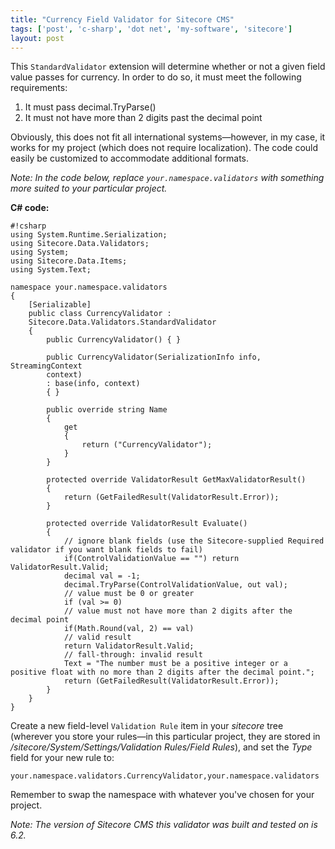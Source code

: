 ```yaml
---
title: "Currency Field Validator for Sitecore CMS"
tags: ['post', 'c-sharp', 'dot net', 'my-software', 'sitecore']
layout: post
---
```


This `StandardValidator` extension will determine whether or not a given
field value passes for currency. In order to do so, it must meet the
following requirements:

1.  It must pass decimal.TryParse()
2.  It must not have more than 2 digits past the decimal point

Obviously, this does not fit all international systems—however, in my
case, it works for my project (which does not require localization). The
code could easily be customized to accommodate additional
formats.<!--more-->

*Note: In the code below, replace `your.namespace.validators` with
something more suited to your particular project.*

**C# code:**

    #!csharp
    using System.Runtime.Serialization;
    using Sitecore.Data.Validators;
    using System;
    using Sitecore.Data.Items;
    using System.Text;

    namespace your.namespace.validators
    {
        [Serializable]
        public class CurrencyValidator :
        Sitecore.Data.Validators.StandardValidator
        {
            public CurrencyValidator() { }

            public CurrencyValidator(SerializationInfo info, StreamingContext
            context)
            : base(info, context)
            { }

            public override string Name
            {
                get
                {
                    return ("CurrencyValidator");
                }
            }

            protected override ValidatorResult GetMaxValidatorResult()
            {
                return (GetFailedResult(ValidatorResult.Error));
            }

            protected override ValidatorResult Evaluate()
            {
                // ignore blank fields (use the Sitecore-supplied Required validator if you want blank fields to fail)
                if(ControlValidationValue == "") return ValidatorResult.Valid;
                decimal val = -1;
                decimal.TryParse(ControlValidationValue, out val);
                // value must be 0 or greater
                if (val >= 0)
                // value must not have more than 2 digits after the decimal point
                if(Math.Round(val, 2) == val)
                // valid result
                return ValidatorResult.Valid;
                // fall-through: invalid result
                Text = "The number must be a positive integer or a positive float with no more than 2 digits after the decimal point.";
                return (GetFailedResult(ValidatorResult.Error));
            }
        }
    }

Create a new field-level `Validation Rule` item in your *sitecore* tree
(wherever you store your rules—in this particular project, they are
stored in */sitecore/System/Settings/Validation Rules/Field Rules*), and
set the *Type* field for your new rule to:

`your.namespace.validators.CurrencyValidator,your.namespace.validators`

Remember to swap the namespace with whatever you've chosen for your
project.

*Note: The version of Sitecore CMS this validator was built and tested
on is 6.2.*
